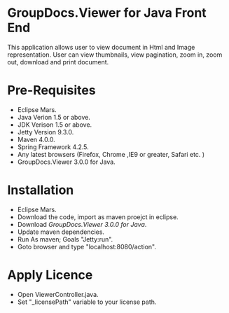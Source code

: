 # GroupDocs.Viewer for Java Front End

This application allows user to view document in Html and Image representation. User can view thumbnails, view pagination, zoom in, zoom out, download and print document.

# Pre-Requisites

* Eclipse Mars.
* Java Verion 1.5 or above.
* JDK Verison 1.5 or above.
* Jetty Version 9.3.0.
* Maven 4.0.0.
* Spring Framework 4.2.5.
* Any latest browsers (Firefox, Chrome ,IE9 or greater, Safari etc. )
* GroupDocs.Viewer 3.0.0 for Java.

# Installation

* Eclipse Mars.
* Download the code, import as maven proejct in eclipse. 
* Download *GroupDocs.Viewer 3.0.0 for Java*.
* Update maven dependencies.
* Run As maven; Goals "Jetty:run".
* Goto browser and type "localhost:8080/action".

# Apply Licence

* Open ViewerController.java.
* Set "_licensePath" variable to your license path. 




